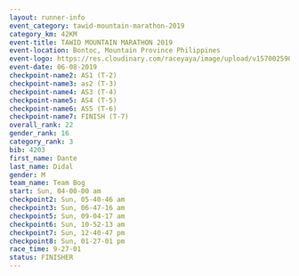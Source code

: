 ```yaml
---
layout: runner-info 
event_category: tawid-mountain-marathon-2019 
category_km: 42KM 
event-title: TAWID MOUNTAIN MARATHON 2019 
event-location: Bontoc, Mountain Province Philippines 
event-logo: https://res.cloudinary.com/raceyaya/image/upload/v1570025905/logo/tawid-mountain_shpquo.png 
event-date: 06-08-2019 
checkpoint-name2: AS1 (T-2) 
checkpoint-name3: as2 (T-3) 
checkpoint-name4: AS3 (T-4) 
checkpoint-name5: AS4 (T-5) 
checkpoint-name6: AS5 (T-6) 
checkpoint-name7: FINISH (T-7) 
overall_rank: 22
gender_rank: 16
category_rank: 3
bib: 4203
first_name: Dante
last_name: Didal
gender: M
team_name: Team Bog
start: Sun, 04-00-00 am
checkpoint2: Sun, 05-40-46 am
checkpoint3: Sun, 06-47-16 am
checkpoint5: Sun, 09-04-17 am
checkpoint6: Sun, 10-52-13 am
checkpoint7: Sun, 12-40-47 pm
checkpoint8: Sun, 01-27-01 pm
race_time: 9-27-01
status: FINISHER
---
```

